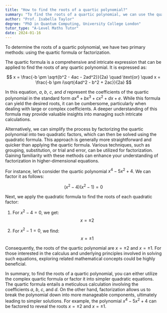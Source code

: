 ```yaml
---
title: "How to find the roots of a quartic polynomial?"
summary: "To find the roots of a quartic polynomial, we can use the quartic formula or factorise it."
author: "Prof. Isabella Taylor"
degree: "PhD in Quantum Computing, University College London"
tutor_type: "A-Level Maths Tutor"
date: 2024-01-16
---
```


To determine the roots of a quartic polynomial, we have two primary methods: using the quartic formula or factorization.

The quartic formula is a comprehensive and intricate expression that can be applied to find the roots of any quartic polynomial. It is expressed as:

$$
x = \frac{-b \pm \sqrt{b^2 - 4ac - 2ad^2}}{2a} \quad \text{or} \quad x = \frac{-b \pm i\sqrt{4ad^2 - b^2 + 2ac}}{2a}
$$

In this equation, $a$, $b$, $c$, and $d$ represent the coefficients of the quartic polynomial in the standard form $ax^4 + bx^3 + cx^2 + dx + e$. While this formula can yield the desired roots, it can be cumbersome, particularly when dealing with large or complex coefficients. A deeper understanding of this formula may provide valuable insights into managing such intricate calculations.

Alternatively, we can simplify the process by factorizing the quartic polynomial into two quadratic factors, which can then be solved using the quadratic formula. This approach is generally more straightforward and quicker than applying the quartic formula. Various techniques, such as grouping, substitution, or trial and error, can be utilized for factorization. Gaining familiarity with these methods can enhance your understanding of factorization in higher-dimensional equations.

For instance, let’s consider the quartic polynomial $x^4 - 5x^2 + 4$. We can factor it as follows:

$$
(x^2 - 4)(x^2 - 1) = 0
$$

Next, we apply the quadratic formula to find the roots of each quadratic factor:

1. For $x^2 - 4 = 0$, we get:
   $$
   x = \pm 2
   $$
   
2. For $x^2 - 1 = 0$, we find:
   $$
   x = \pm 1
   $$

Consequently, the roots of the quartic polynomial are $x = \pm 2$ and $x = \pm 1$. For those interested in the calculus and underlying principles involved in solving such equations, exploring related mathematical concepts could be highly beneficial.

In summary, to find the roots of a quartic polynomial, you can either utilize the complex quartic formula or factor it into simpler quadratic equations. The quartic formula entails a meticulous calculation involving the coefficients $a$, $b$, $c$, and $d$. On the other hand, factorization allows us to break the polynomial down into more manageable components, ultimately leading to simpler solutions. For example, the polynomial $x^4 - 5x^2 + 4$ can be factored to reveal the roots $x = \pm 2$ and $x = \pm 1$.
    